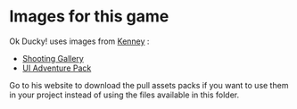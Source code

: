 # Images for this game

Ok Ducky! uses images from [Kenney](https://kenney/nl) :

* [Shooting Gallery](https://kenney.nl/assets/shooting-gallery)
* [UI Adventure Pack](https://kenney.nl/assets/ui-pack-rpg-expansion)

Go to his website to download the pull assets packs if you want to use them in your project instead of using the files available in this folder.